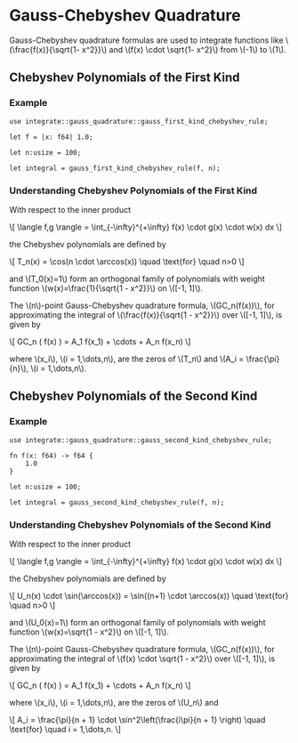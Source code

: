 # Gauss-Chebyshev Quadrature

Gauss-Chebyshev quadrature formulas are used to integrate functions like \\(\frac{f(x)}{\sqrt{1- x^2}}\\) and \\(f(x) \cdot \sqrt{1- x^2}\\) from \\(-1\\) to \\(1\\).

## Chebyshev Polynomials of the First Kind

### Example

```rust, editable
use integrate::gauss_quadrature::gauss_first_kind_chebyshev_rule;

let f = |x: f64| 1.0;

let n:usize = 100;

let integral = gauss_first_kind_chebyshev_rule(f, n);
```

### Understanding Chebyshev Polynomials of the First Kind

With respect to the inner product

\\[
\langle f,g \rangle = \int\_{-\infty}^{+\infty} f(x) \cdot g(x) \cdot w(x) dx
\\]

the Chebyshev polynomials are defined by

\\[
T_n(x) = \cos(n \cdot \arccos(x)) \quad \text{for} \quad n>0
\\]

and \\(T_0(x)=1\\) form an orthogonal family of polynomials with weight function \\(w(x)=\frac{1}{\sqrt{1 - x^2}}\\) on \\([-1, 1]\\).

The \\(n\\)-point Gauss-Chebyshev quadrature formula, \\(GC_n(f(x))\\), for approximating the integral of \\(\frac{f(x)}{\sqrt{1 - x^2}}\\) over \\([-1, 1]\\), is given by

\\[
GC_n ( f(x) ) = A_1 f(x_1) + \cdots + A_n f(x_n)
\\]

where \\(x_i\\), \\(i = 1,\dots,n\\), are the zeros of \\(T_n\\) and \\(A_i = \frac{\pi}{n}\\), \\(i = 1,\dots,n\\).

## Chebyshev Polynomials of the Second Kind

### Example

```rust, editable
use integrate::gauss_quadrature::gauss_second_kind_chebyshev_rule;

fn f(x: f64) -> f64 {
    1.0
}

let n:usize = 100;

let integral = gauss_second_kind_chebyshev_rule(f, n);
```

### Understanding Chebyshev Polynomials of the Second Kind

With respect to the inner product

\\[
\langle f,g \rangle = \int\_{-\infty}^{+\infty} f(x) \cdot g(x) \cdot w(x) dx
\\]

the Chebyshev polynomials are defined by

\\[
U_n(x) \cdot \sin(\arccos(x)) = \sin((n+1) \cdot \arccos(x)) \quad \text{for} \quad n>0
\\]

and \\(U_0(x)=1\\) form an orthogonal family of polynomials with weight function \\(w(x)=\sqrt{1 - x^2}\\) on \\([-1, 1]\\).

The \\(n\\)-point Gauss-Chebyshev quadrature formula, \\(GC_n(f(x))\\), for approximating the integral of \\(f(x) \cdot \sqrt{1 - x^2}\\) over \\([-1, 1]\\), is given by

\\[
GC_n ( f(x) ) = A_1 f(x_1) + \cdots + A_n f(x_n)
\\]

where \\(x_i\\), \\(i = 1,\dots,n\\), are the zeros of \\(U_n\\) and

\\[
A_i = \frac{\pi}{n + 1} \cdot \sin^2\left(\frac{i\pi}{n + 1} \right) \quad \text{for} \quad i = 1,\dots,n.
\\]

```

```
